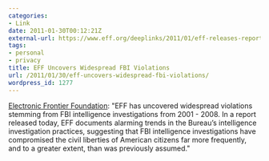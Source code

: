 ```yaml
---
categories:
- Link
date: 2011-01-30T00:12:21Z
external-url: https://www.eff.org/deeplinks/2011/01/eff-releases-report-detailing-fbi-intelligence
tags:
- personal
- privacy
title: EFF Uncovers Widespread FBI Violations
url: /2011/01/30/eff-uncovers-widespread-fbi-violations/
wordpress_id: 1277
---
```


<a href="https://www.eff.org/deeplinks/2011/01/eff-releases-report-detailing-fbi-intelligence">Electronic Frontier Foundation</a>: "EFF has uncovered widespread violations stemming from FBI intelligence investigations from 2001 - 2008. In a report released today, EFF documents alarming trends in the Bureau’s intelligence investigation practices, suggesting that FBI intelligence investigations have compromised the civil liberties of American citizens far more frequently, and to a greater extent, than was previously assumed."
